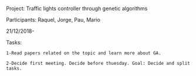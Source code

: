 
Project: Traffic lights controller through genetic algorithms

Participants: Raquel, Jorge, Pau, Mario

21/12/2018-

  Tasks:
  
    1-Read papers related on the topic and learn more about GA.
    
    2-Decide first meeting. Decide before thuesday. Goal: Decide and split tasks.
